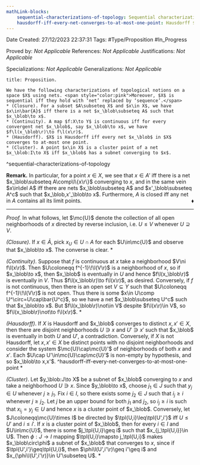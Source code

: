 ```yaml
---
mathLink-blocks:
    sequential-characterizations-of-topology: Sequential characterizations of topology
    hausdorff-iff-every-net-converges-to-at-most-one-point: Hausdorff $\Leftrightarrow$ uniqueness of limits
---
```


<div class="topSpace"></div>

Date Created: 27/12/2023 22:37:31
Tags: #Type/Proposition #In_Progress

Proved by: <i>Not Applicable</i>
References: <i>Not Applicable</i>
Justifications: <i>Not Applicable</i>

Specializations: <i>Not Applicable</i>
Generalizations: <i>Not Applicable</i>

``` ad-Proposition
title: Proposition.

We have the following characterizations of topological notions on a space $X$ using nets. <span style="color:pink">Moreover, $X$ is sequential iff they hold with ‘net’ replaced by ‘sequence’.</span>
* (Closure). For a subset $A\subseteq X$ and $x\in X$, we have $x\in\bar{A}$ iff there is a net $x_\blob\subseteq A$ such that $x_\blob\to x$.
* (Continuity). A map $f:X\to Y$ is continuous iff for every convergent net $x_\blob$, say $x_\blob\to x$, we have $f\l(x_\blob\r)\to f\l(x\r)$.
* (Hausdorff). $X$ is Hausdorff iff every net $x_\blob$ in $X$ converges to at-most one point.
* (Cluster). A point $x\in X$ is a cluster point of a net $x_\blob:I\to X$ iff $x_\blob$ has a subnet converging to $x$.

```
^sequential-characterizations-of-topology

<b>Remark.</b> In particular, for a point $x\in X$, we see that $x\in A'$ iff there is a net $x_\blob\subseteq A\comp\l\{x\r\}$ converging to $x$, and in the same vein $x\in\del A$ iff there are nets $x_\blob\subseteq A$ and $x'_\blob\subseteq A^c$ such that $x_\blob,x'_\blob\to x$. Furthermore, $A$ is closed iff any net in $A$ contains all its limit points.<span style="float:right;">$\blacklozenge$</span>

---

<i>Proof.</i> In what follows, let $\mc{U}$ denote the collection of all open neighborhoods of $x$ directed by reverse inclusion, i.e. $U\leq V$ whenever $U\supseteq V$.

<i>(Closure)</i>. If $x\in\bar{A}$, pick $x_U\in U\cap A$ for each $U\in\mc{U}$ and observe that $x_\blob\to x$. The converse is clear.
* 

<i>(Continuity)</i>. Suppose that $f$ is continuous at $x$ take a neighborhood $V\ni f\l(x\r)$. Then $U\coloneqq f^{-1}\!\l(V\r)$ is a neighborhood of $x$, so if $x_\blob\to x$, then $x_\blob$ is eventually in $U$ and hence $f\l(x_\blob\r)$ is eventually in $V$. Thus $f\l(x_\blob\r)\to f\l(x\r)$, as desired. Conversely, if $f$ is not continuous, then there is an open set $V\subseteq Y$ such that $U\coloneqq f^{-1}\!\l(V\r)$ is not open. Thus there is some $x\in U\comp U^\circ=U\cap\bar{U^c}$, so we have a net $x_\blob\subseteq U^c$ such that $x_\blob\to x$. But $f\l(x_\blob\r)\not\in V$ despite $f\l(x\r)\in V$, so $f\l(x_\blob\r)\not\to f\l(x\r)$.
*

<i>(Hausdorff)</i>. If $X$ is Hausdorff and $x_\blob$ converges to distinct $x,x'\in X$, then there are disjoint neighborhoods $U\ni x$ and $U'\ni x'$ such that $x_\blob$ is eventually in both $U$ and $U'$, a contradiction. Conversely, if $X$ is not Hausdorff, let $x,x'\in X$ be distinct points with no disjoint neighborhoods and consider the system $\mc{U}\cap\mc{U}'$ of neighborhoods of both $x$ and $x'$. Each $U\cap U'\in\mc{U}\cap\mc{U}'$ is non-empty by hypothesis, and so $x_\blob\to x,x'$. ^hausdorff-iff-every-net-converges-to-at-most-one-point
* 

<i>(Cluster)</i>. Let $y_\blob:J\to X$ be a subnet of $x_\blob$ converging to $x$ and take a neighborhood $U\ni x$. Since $y_\blob\to x$, choose $j_1\in J$ such that $y_j\in U$ whenever $j\geq j_1$. Fix $i\in I$, so there exists some $j_2\in J$ such that $i_j\geq i$ whenever $j\geq j_2$. Let $j$ be an upper bound for both $j_1$ and $j_2$, so $i_j\geq i$ is such that $x_{i_j}=y_j\in U$ and hence $x$ is a cluster point of $x_\blob$. Conversely, let $J\coloneqq\mc{U}\times I$ be directed by $\tpl{U,i}\leq\tpl{U',i'}$ iff $U\leq U'$ and $i\leq i'$. If $x$ is a cluster point of $x_\blob$, then for every $i\in I$ and $U\in\mc{U}$, there is some $j_\tpl{U,i}\geq i$ such that $x_{j_\tpl{U,i}}\in U$. Then $\phi:J\to I$ mapping $\tpl{U,i}\mapsto j_\tpl{U,i}$ makes $x_\blob\circ\phi$ a subnet of $x_\blob$ that converges to $x$, since if $\tpl{U',i'}\geq\tpl{U,i}$, then $\phi\l(U',i'\r)\geq i'\geq i$ and $x_{\phi\l(U',i'\r)}\in U'\subseteq U$.
* 
